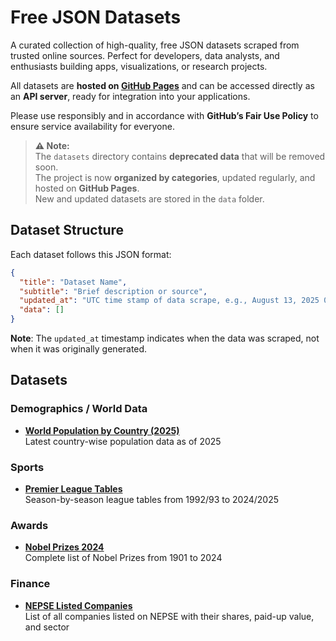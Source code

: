 # Free JSON Datasets

A curated collection of high-quality, free JSON datasets scraped from trusted online sources. Perfect for developers,
data analysts, and enthusiasts building apps, visualizations, or research projects.

All datasets are **hosted on [GitHub Pages](https://sharmadhiraj.github.io/free-json-datasets/)** and can be accessed
directly as an **API server**, ready for integration into your applications.

Please use responsibly and in accordance with **GitHub’s Fair Use Policy** to ensure service availability for everyone.

> **⚠️ Note:**  
> The `datasets` directory contains **deprecated data** that will be removed soon.  
> The project is now **organized by categories**, updated regularly, and hosted on **GitHub Pages**.  
> New and updated datasets are stored in the `data` folder.

## Dataset Structure

Each dataset follows this JSON format:

```json
{
  "title": "Dataset Name",
  "subtitle": "Brief description or source",
  "updated_at": "UTC time stamp of data scrape, e.g., August 13, 2025 01:29 PM UTC",
  "data": []
}
```

**Note**: The `updated_at` timestamp indicates when the data was scraped, not when it was originally generated.

## Datasets

### Demographics / World Data

- [**World Population by Country (2025)**](https://github.com/sharmadhiraj/free-json-datasets/blob/master/datasets/demographics-world-data/world_population_by_country.json)  
  Latest country-wise population data as of 2025

### Sports

- [**Premier League Tables**](https://github.com/sharmadhiraj/free-json-datasets/blob/master/datasets/sports/premier-league-table-all-seasons.json)  
  Season-by-season league tables from 1992/93 to 2024/2025

### Awards

- [**Nobel Prizes 2024**](https://github.com/sharmadhiraj/free-json-datasets/blob/master/datasets/awards/nobel-prizes.json)  
  Complete list of Nobel Prizes from 1901 to 2024

### Finance

- [**NEPSE Listed Companies**](https://github.com/sharmadhiraj/free-json-datasets/blob/master/datasets/finance/nepse-listed-companies.json)  
  List of all companies listed on NEPSE with their shares, paid-up value, and sector

